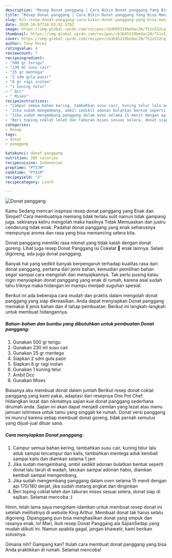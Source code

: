 ```yaml
---
description: "Resep Donat panggang | Cara Bikin Donat panggang Yang Bisa Manjain Lidah"
title: "Resep Donat panggang | Cara Bikin Donat panggang Yang Bisa Manjain Lidah"
slug: 623-resep-donat-panggang-cara-bikin-donat-panggang-yang-bisa-manjain-lidah
date: 2020-10-07T16:03:02.578Z
image: https://img-global.cpcdn.com/recipes/cb3b95319bedac20/751x532cq70/donat-panggang-foto-resep-utama.jpg
thumbnail: https://img-global.cpcdn.com/recipes/cb3b95319bedac20/751x532cq70/donat-panggang-foto-resep-utama.jpg
cover: https://img-global.cpcdn.com/recipes/cb3b95319bedac20/751x532cq70/donat-panggang-foto-resep-utama.jpg
author: Tony Perez
ratingvalue: 4
reviewcount: 7
recipeingredient:
- "500 gr terigu"
- "230 ml susu cair"
- "25 gr mentega"
- "2 sdm gula pasir"
- "8 gr ragi instan"
- "1 kuning telur"
- " Dcc"
- " Mises"
recipeinstructions:
- "Campur semua bahan kering, tambahkan susu cair, kuning telur lalu aduk sampai tercampur dan kalis, tambahkan mentega aduk kembali sampai kalis dan diamkan selama 1 jam"
- "Jika sudah mengembang, ambil sedikit adonan bulatkan bentuk seperti donat lalu taruh di wadah, lakukan sampai adonan habis, diamkan kembali sampai mengembang,"
- "Jika sudah mengembang panggang dalam oven selama 15 menit dengan api 170/180 derjat, jika sudah matang angkat dan dinginkan"
- "Beri toping coklat leleh dan taburan mises sesuai selera, donat siap di sajikan. Selamat mencoba :)"
categories:
- Resep
tags:
- donat
- panggang

katakunci: donat panggang 
nutrition: 205 calories
recipecuisine: Indonesian
preptime: "PT17M"
cooktime: "PT41M"
recipeyield: "2"
recipecategory: Lunch

---
```



![Donat panggang](https://img-global.cpcdn.com/recipes/cb3b95319bedac20/751x532cq70/donat-panggang-foto-resep-utama.jpg)

Kamu Sedang mencari inspirasi resep donat panggang yang Enak dan Simpel? Cara membuatnya memang tidak terlalu sulit namun tidak gampang juga. sekiranya keliru mengolah maka hasilnya Tidak Memuaskan dan justru cenderung tidak enak. Padahal donat panggang yang enak seharusnya mempunyai aroma dan rasa yang bisa memancing selera kita.

Donat panggang memiliki rasa nikmat yang tidak kalah dengan donat goreng. Lihat juga resep Donat Panggang isi Cokelat 🍩 enak lainnya. Selain digoreng, ada juga donat panggang.

Banyak hal yang sedikit banyak berpengaruh terhadap kualitas rasa dari donat panggang, pertama dari jenis bahan, kemudian pemilihan bahan segar sampai cara mengolah dan menyajikannya. Tak perlu pusing kalau ingin menyiapkan donat panggang yang enak di rumah, karena asal sudah tahu triknya maka hidangan ini mampu menjadi suguhan spesial.


Berikut ini ada beberapa cara mudah dan praktis dalam mengolah donat panggang yang siap dikreasikan. Anda dapat menyiapkan Donat panggang memakai 8 jenis bahan dan 4 tahap pembuatan. Berikut ini langkah-langkah untuk membuat hidangannya.

<!--inarticleads1-->

##### Bahan-bahan dan bumbu yang dibutuhkan untuk pembuatan Donat panggang:

1. Gunakan 500 gr terigu
1. Gunakan 230 ml susu cair
1. Gunakan 25 gr mentega
1. Siapkan 2 sdm gula pasir
1. Siapkan 8 gr ragi instan
1. Gunakan 1 kuning telur
1. Ambil  Dcc
1. Gunakan  Mises


Biasanya aku membuat donat dalam jumlah Berikut resep donat coklat panggang yang kami pakai, adaptasi dari resepnya One Pot Chef. Hidangkan lezat dan nikmatnya sajian kue donat panggang sederhana dirumah anda. Sajian ini akan dapat menjadi cemilan yang lezat atau menu jamuan istimewa untuk tamu yang singgah ke rumah. Donat versi panggang ini muncul karena setiap membuat donat goreng, tidak pernah semulus yang dijual-jual diluar sana. 

<!--inarticleads2-->

##### Cara menyiapkan Donat panggang:

1. Campur semua bahan kering, tambahkan susu cair, kuning telur lalu aduk sampai tercampur dan kalis, tambahkan mentega aduk kembali sampai kalis dan diamkan selama 1 jam
1. Jika sudah mengembang, ambil sedikit adonan bulatkan bentuk seperti donat lalu taruh di wadah, lakukan sampai adonan habis, diamkan kembali sampai mengembang,
1. Jika sudah mengembang panggang dalam oven selama 15 menit dengan api 170/180 derjat, jika sudah matang angkat dan dinginkan
1. Beri toping coklat leleh dan taburan mises sesuai selera, donat siap di sajikan. Selamat mencoba :)


Hmm, telah lama saya mengidam-idamkan untuk membuat resep donat ini setelah melihatnya di website King Arthur. Membuat donat tak harus selalu digoreng. Dipanggang pun bisa menghasilkan donat yang empuk dan rasanya enak, lo! Mari, ikuti resep Donat Panggang ala SajianSedap yang mudah diikuti ini. Namun apabila gagal, jangan khawatir, kami berikan solusinya. 

Gimana nih? Gampang kan? Itulah cara membuat donat panggang yang bisa Anda praktikkan di rumah. Selamat mencoba!
